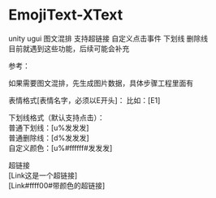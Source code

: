 # EmojiText-XText
unity ugui 图文混排 支持超链接 自定义点击事件  下划线 删除线  
目前就遇到这些功能，后续可能会补充  

参考：

如果需要图文混排，先生成图片数据，具体步骤工程里面有  

表情格式[表情名字，必须以E开头]： 比如：[E1]

下划线格式（默认支持点击）：  
 普通下划线：[u%发发发]  
 普通删除线：[d%发发发]  
 自定义颜色：[u%#ffffff#发发发]  
 
超链接  
 [Link这是一个超链接]  
 [Link#ffff00#带颜色的超链接]


